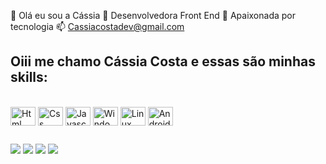  👋 Olá eu sou a Cássia
 👀 Desenvolvedora Front End
 🌱 Apaixonada por tecnologia
 📫 Cassiacostadev@gmail.com

## Oiii me chamo Cássia Costa e essas são minhas skills:

<div style="display: inline_block"><br>
  <img align="center" alt="Html" height="30" width="40" src="https://img.shields.io/badge/HTML5-E34F26?style=for-the-badge&logo=html5&logoColor=white">
  <img align="center" alt="Css" height="30" width="40" src="https://img.shields.io/badge/CSS3-1572B6?style=for-the-badge&logo=css3&logoColor=white">
  <img align="center" alt="Javascript" height="30" width="40" src="https://img.shields.io/badge/JavaScript-323330?style=for-the-badge&logo=javascript&logoColor=F7DF1E">
  <img align="center" alt="Windows" height="30" width="40" src="https://img.shields.io/badge/Windows-0078D6?style=for-the-badge&logo=windows&logoColor=white">
  <img align="center" alt="Linux" height="30" width="40" src="https://img.shields.io/badge/Linux-FCC624?style=for-the-badge&logo=linux&logoColor=black">
  <img align="center" alt="Android" height="30" width="40" src="https://img.shields.io/badge/Android-3DDC84?style=for-the-badge&logo=android&logoColor=white">
</div>
  
  ##
 
<div> 
  <a href="https://www.instagram.com/cassia.c0sta/" target="_blank"><img src="https://img.shields.io/badge/-Instagram-%23E4405F?style=for-the-badge&logo=instagram&logoColor=white" target="_blank"></a>
 <a href="https://" target="_blank"><img src="https://img.shields.io/badge/Discord-7289DA?style=for-the-badge&logo=discord&logoColor=white" target="_blank"></a> 
  <a href = "mailto:cassiacostadev@gmail.com"><img src="https://img.shields.io/badge/-Gmail-%23333?style=for-the-badge&logo=gmail&logoColor=white" target="_blank"></a>
  <a href="https://www.linkedin.com/in/cassia-costa-393a34277/" target="_blank"><img src="https://img.shields.io/badge/-LinkedIn-%230077B5?style=for-the-badge&logo=linkedin&logoColor=white" target="_blank"></a> 
</div>
